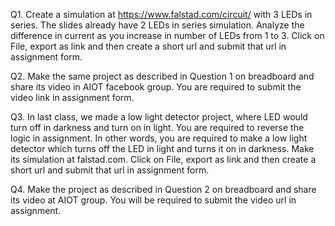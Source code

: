 Q1. Create a simulation at https://www.falstad.com/circuit/
with 3 LEDs in series. The slides already have 2 LEDs in series simulation. Analyze the
difference in current as you increase in number of LEDs from 1 to 3.
Click on File, export as link and then create a short url and submit that url in assignment form.

Q2. Make the same project as described in Question 1 on breadboard and share its video in AIOT
facebook group. You are required to submit the video link in assignment form.

Q3. In last class, we made a low light detector project, where LED would turn off in darkness
and turn on in light. You are required to reverse the logic in assignment. In other words, you are
required to make a low light detector which turns off the LED in light and turns it on in darkness.
Make its simulation at falstad.com. Click on File, export as link and then create a short url and
submit that url in assignment form.

Q4. Make the project as described in Question 2 on breadboard and share its video at AIOT
group. You will be required to submit the video url in assignment.

